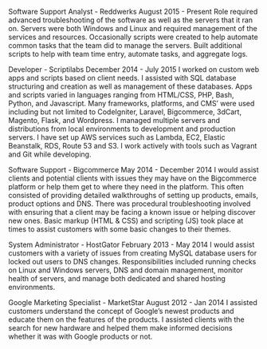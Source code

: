 Software Support Analyst - Reddwerks
August 2015 - Present
Role required advanced troubleshooting of the software as well as the servers that it ran on.  Servers were both Windows and Linux and required management of the services and resources.  Occasionally scripts were created to help automate common tasks that the team did to manage the servers.  Built additional scripts to help with team time entry, automate tasks, and aggregate logs.


Developer - Scriptilabs
December 2014 - July 2015
I worked on custom web apps and scripts based on client needs.  I assisted with SQL database structuring and creation as well as management of these databases.  Apps and scripts varied in languages ranging from HTML/CSS, PHP, Bash, Python, and Javascript. Many frameworks, platforms, and CMS’ were used including but not limited to CodeIgniter, Laravel, Bigcommerce, 3dCart, Magento, Flask, and Wordpress.  I managed multiple servers and distributions from local environments to development and production servers.  I have set up AWS services such as Lambda, EC2, Elastic Beanstalk, RDS, Route 53 and S3. I work actively with tools such as Vagrant and Git while developing.


Software Support - Bigcommerce
May 2014 - December 2014
I would assist clients and potential clients with issues they may have on the Bigcommerce platform or help them get to where they need in the platform.  This often consisted of providing detailed walkthroughs of setting up products, emails, product options and DNS.  There was procedural troubleshooting involved with ensuring that a client may be facing a known issue or helping discover new ones.  Basic markup (HTML & CSS) and scripting (JS)  took  place at times to assist customers with some basic changes to their themes. 


System Administrator - HostGator
February 2013 - May 2014
I would assist customers with a variety of issues from creating MySQL database users for locked out users to DNS changes.  Responsibilities included running checks on Linux and Windows servers,  DNS and domain management,  monitor health of servers, and manage both dedicated and shared hosting environments.

Google Marketing Specialist - MarketStar
August 2012 - Jan 2014
I assisted customers understand the concept of Google’s newest products and educate them on the features of the products. I assisted clients with the search for new hardware and helped them make informed decisions whether it was with Google products or not.


